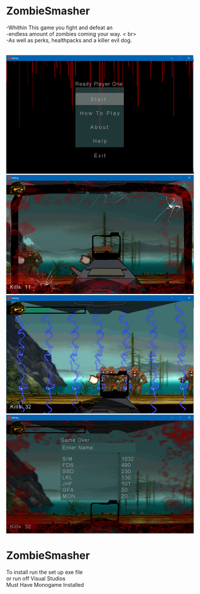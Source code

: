 # ZombieSmasher</br>

-Whithin This game you fight and defeat an </br> 
-endless amount of zombies coming your way. < br>  
-As well as perks, healthpacks and a killer evil dog.</br></br>

![ZombieSmasher](https://github.com/SimonGebremichael/ZombieSmasher/blob/master/First/pic1.PNG)<br>
![ZombieSmasher](https://github.com/SimonGebremichael/ZombieSmasher/blob/master/First/pic2.PNG)<br>
![ZombieSmasher](https://github.com/SimonGebremichael/ZombieSmasher/blob/master/First/pic3.PNG)<br>
![ZombieSmasher](https://github.com/SimonGebremichael/ZombieSmasher/blob/master/First/pic4.PNG)<br>

# ZombieSmasher</br>
To install run the set up exe file </br>
or run off Visual Studios</br>
Must Have Monogame Installed
